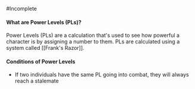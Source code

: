#Incomplete 

#### What are Power Levels (PLs)?
Power Levels (PLs) are a calculation that's used to see how powerful a character is by assigning a number to them. PLs are calculated using a system called [[Frank's Razor]].

#### Conditions of Power Levels
- If two individuals have the same PL going into combat, they will always reach a stalemate